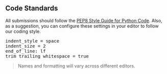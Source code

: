 ## Code Standards

All submissions should follow the <a href="http://legacy.python.org/dev/peps/pep-0008" target="_blank">PEP8 Style Guide for Python Code</a>. Also, as a suggestion, you can configure these settings in your editor to follow our coding style.

<pre>
indent_style = space
indent_size = 2
end_of_line: lf
trim_trailing_whitespace = true
</pre>

> Names and formatting will vary across different editors.
